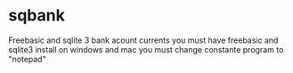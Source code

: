 # sqbank
Freebasic and sqlite 3 bank acount currents
you must have freebasic and sqlite3 install on windows and mac you must change constante program to "notepad"
